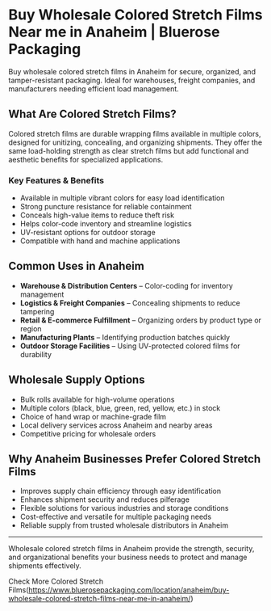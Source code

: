 # Buy Wholesale Colored Stretch Films Near me in Anaheim | Bluerose Packaging

Buy wholesale colored stretch films in Anaheim for secure, organized, and tamper-resistant packaging. Ideal for warehouses, freight companies, and manufacturers needing efficient load management.

## What Are Colored Stretch Films?

Colored stretch films are durable wrapping films available in multiple colors, designed for unitizing, concealing, and organizing shipments. They offer the same load-holding strength as clear stretch films but add functional and aesthetic benefits for specialized applications.

### Key Features & Benefits

- Available in multiple vibrant colors for easy load identification  
- Strong puncture resistance for reliable containment  
- Conceals high-value items to reduce theft risk  
- Helps color-code inventory and streamline logistics  
- UV-resistant options for outdoor storage  
- Compatible with hand and machine applications  

## Common Uses in Anaheim

- **Warehouse & Distribution Centers** – Color-coding for inventory management  
- **Logistics & Freight Companies** – Concealing shipments to reduce tampering  
- **Retail & E-commerce Fulfillment** – Organizing orders by product type or region  
- **Manufacturing Plants** – Identifying production batches quickly  
- **Outdoor Storage Facilities** – Using UV-protected colored films for durability  

## Wholesale Supply Options

- Bulk rolls available for high-volume operations  
- Multiple colors (black, blue, green, red, yellow, etc.) in stock  
- Choice of hand wrap or machine-grade film  
- Local delivery services across Anaheim and nearby areas  
- Competitive pricing for wholesale orders  

## Why Anaheim Businesses Prefer Colored Stretch Films

- Improves supply chain efficiency through easy identification  
- Enhances shipment security and reduces pilferage  
- Flexible solutions for various industries and storage conditions  
- Cost-effective and versatile for multiple packaging needs  
- Reliable supply from trusted wholesale distributors in Anaheim  

---

Wholesale colored stretch films in Anaheim provide the strength, security, and organizational benefits your business needs to protect and manage shipments effectively.

Check More Colored Stretch Films(https://www.bluerosepackaging.com/location/anaheim/buy-wholesale-colored-stretch-films-near-me-in-anaheim/) 
